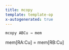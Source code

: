 ```yaml
---
title: mcopy
template: template-op
x-autogenerated: true
---
```


`mcopy ABCu → mem`

mem[RA:Cu] = mem[RB:Cu]
